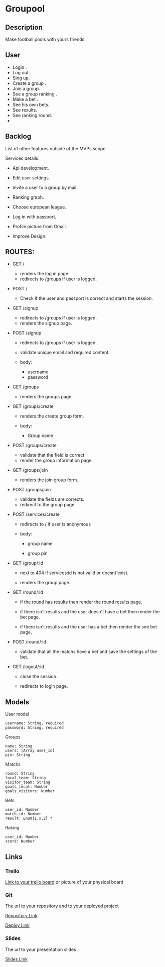 # Groupool


## Description

Make football pools with yours friends.



## User 

- Login .
- Log out .
- Sing up.
- Create a group .
- Join a group.
- See a group ranking .
- Make a bet .
- See his own bets. 
- See results.
- See ranking round.
- 

## Backlog

List of other features outside of the MVPs scope

Services details:

- Api development.

- Edit user settings.

- Invite a user to a group by mail. 

- Ranking graph. 

- Choose european league. 

- Log in with passport.

- Profile picture from Gmail. 

- Improve Design. 

  

## ROUTES:

- GET /

  - renders the log in page.
  - redirects to  /groups if user is logged. 

- POST  /

  - Check if the user and passport is correct and starts the session.

    

- GET /signup

  - redirects to  /groups if user is logged. 
  - renders the signup page.

- POST /signup

  - redirects to  /groups if user is logged. 

  - validate unique email and required content.

  - body:

    - username
    - password

    

- GET /groups

  - renders the groups page.

    

- GET  /groups/create

  - renders the create group form. 

  - body:

    - Group name 

    

- POST /groups/create

  - validate that the field is correct. 
  - render the group information page.

- GET /groups/join

  - renders the join group form.

    

- POST /groups/join

  - validate the fields are corrects. 
  - redirect to the group page.

- POST /services/create

  - redirects to / if user is anonymous

  - body:

    - group name

    - group pin

      

    

- GET /group/:id

  - next to 404 if services:id is not valid or doesnt'exist.

  - renders the group  page.

    

  

- GET /round/:id

  - if the round has results then render the round results page. 

  - if there isn't results and the user doesn't have a bet then render the bet page.

  - if there isn't results and the user has a bet then render the see bet page.

    

- POST /round/:id

  - validate that all the matchs have a bet and save the settings of the bet. 

    

- GET /logout/:id

  - close the session.

  - redirects to login page. 

    

## Models

User model

```
username: String, required
password: String, required 

```

Groups

```
name: String
users: [Array user_id]
pin: String
```

 Matchs

```
round: String 
local_team: String
visitor_team: String 
goals_local: Number
goals_visitors: Number
```



 Bets

```
user_id: Number 
match_id: Number
result: Enum{1,x,2} * 

```



 Raking 

```
user_id: Number
score: Number

```



 



## Links

### Trello

[Link to your trello board](<https://trello.com/b/JLvNM127/modulo2>) or picture of your physical board

### Git

The url to your repository and to your deployed project

[Repository Link](<https://github.com/damianrgues/M2-Project>)

[Deploy Link](http://heroku.com/)

### Slides

The url to your presentation slides

[Slides Link](https://docs.google.com/presentation/d/186eToj1yVpao763ZHkkzjG-qDM3fbzf2VmzJVm122ms/edit?usp=sharing)
